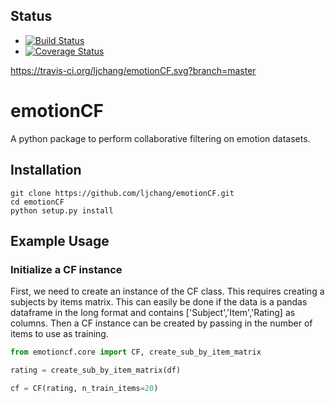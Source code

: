 ## Status
* [![Build Status](https://travis-ci.org/ljchang/emotionCF.svg?branch=master)](https://travis-ci.org/ljchang/emotionCF)
* [![Coverage Status](https://coveralls.io/repos/github/ljchang/emotionCF/badge.svg?branch=master)](https://coveralls.io/github/ljchang/emotionCF?branch=master)

https://travis-ci.org/ljchang/emotionCF.svg?branch=master

# emotionCF
A python package to perform collaborative filtering on emotion datasets.

## Installation

```
git clone https://github.com/ljchang/emotionCF.git
cd emotionCF
python setup.py install
```

## Example Usage

### Initialize a CF instance

First, we need to create an instance of the CF class. This requires creating a subjects by items matrix.  This can easily be done if the data is a pandas dataframe in the long format and contains ['Subject','Item','Rating] as columns.  Then a CF instance can be created by passing in the number of items to use as training.

```python
from emotioncf.core import CF, create_sub_by_item_matrix

rating = create_sub_by_item_matrix(df)

cf = CF(rating, n_train_items=20)
```
